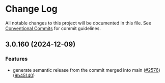# Change Log

All notable changes to this project will be documented in this file.
See [Conventional Commits](https://conventionalcommits.org) for commit guidelines.

## 3.0.160 (2024-12-09)

### Features

- generate semantic release from the commit merged into main ([#2576](https://github.com/vtex/faststore/issues/2576)) ([9b45140](https://github.com/vtex/faststore/commit/9b45140cc25a04eb9168fa98c523b0419937da4c))
